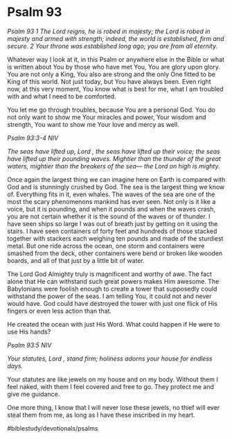 # Psalm 93
*Psalm 93*
*1 The Lord reigns, he is robed in majesty;*
*the Lord is robed in majesty and armed with strength;*
*indeed, the world is established, firm and secure.*
*2 Your throne was established long ago;*
*you are from all eternity.*

Whatever way I look at it, in this Psalm or anywhere else in the Bible or what is written about You by those who have met You, You are glory upon glory.
You are not only a King, You also are strong and the only One fitted to be King of this world. Not just today, but You have always been.
Even right now, at this very moment, You know what is best for me, what I am troubled with and what I need to be comforted.

You let me go through troubles, because You are a personal God. You do not only want to show me Your miracles and power, Your wisdom and strength, You want to show me Your love and mercy as well.

*Psalm 93:3-4 NIV*

*The seas have lifted up, Lord , the seas have lifted up their voice; the seas have lifted up their pounding waves. Mightier than the thunder of the great waters, mightier than the breakers of the sea— the Lord on high is mighty.*

Once again the largest thing we can imagine here on Earth is compared with God and is stunningly crushed by God.
The sea is the largest thing we know of. Everything fits in it, even whales.
The waves of the sea are one of the most the scary phenomenons mankind has ever seen. Not only is it like a voice, but it is pounding, and when it pounds and when the waves crash, you are not certain whether it is the sound of the waves or of thunder.
I have seen ships so large I was out of breath just by getting on it using the stairs. I have seen containers of forty feet and hundreds of those stacked together with stackers each weighing ten pounds and made of the sturdiest metal. But one ride across the ocean, one storm and containers were smashed from the deck, other containers were bend or broken like wooden boards, and all of that just by a little bit of water.

The Lord God Almighty truly is magnificent and worthy of awe.
The fact alone that He can withstand such great powers makes Him awesome.
The Babylonians were foolish enough to create a tower that supposedly could withstand the power of the seas. I am telling You, it could not and never would have. God could have destroyed the tower with just one flick of His fingers or even less action than that.

He created the ocean with just His Word. What could happen if He were to use His hands?

*Psalm 93:5 NIV*

*Your statutes, Lord , stand firm; holiness adorns your house for endless days.*

Your statutes are like jewels on my house and on my body. Without them I feel naked, with them I feel covered and free to go. They protect me and give me guidance.

One more thing, I know that I will never lose these jewels, no thief will ever steal them from me, as long as I have these inscribed in my heart.

#biblestudy/devotionals/psalms